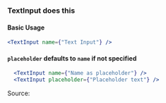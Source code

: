 ### TextInput does this

#### Basic Usage

```jsx
<TextInput name={"Text Input"} />
```

#### `placeholder` defaults to `name` if not specified

```jsx
  <TextInput name={"Name as placeholder"} />
  <TextInput placeholder={"Placeholder text"} />
```

Source:

```js { "file": "./TextInput.js" }
```
